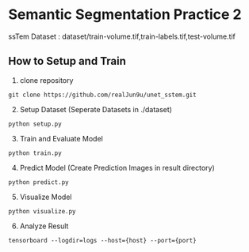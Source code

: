 # Semantic Segmentation Practice 2
ssTem Dataset : dataset/train-volume.tif,train-labels.tif,test-volume.tif

## How to Setup and Train
1. clone repository
```
git clone https://github.com/realJun9u/unet_sstem.git
```
2. Setup Dataset (Seperate Datasets in ./dataset)
```
python setup.py
```
3. Train and Evaluate Model
```
python train.py
```
4. Predict Model (Create Prediction Images in result directory)
```
python predict.py
```
5. Visualize Model
```
python visualize.py
```
6. Analyze Result
```
tensorboard --logdir=logs --host={host} --port={port}
```
